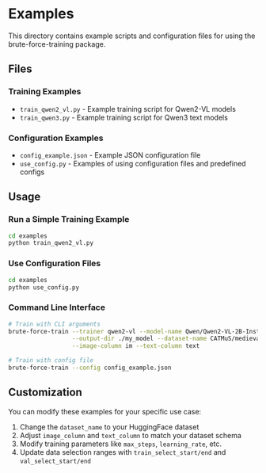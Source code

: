 # Examples

This directory contains example scripts and configuration files for using the brute-force-training package.

## Files

### Training Examples
- `train_qwen2_vl.py` - Example training script for Qwen2-VL models
- `train_qwen3.py` - Example training script for Qwen3 text models

### Configuration Examples
- `config_example.json` - Example JSON configuration file
- `use_config.py` - Examples of using configuration files and predefined configs

## Usage

### Run a Simple Training Example
```bash
cd examples
python train_qwen2_vl.py
```

### Use Configuration Files
```bash
cd examples
python use_config.py
```
    
### Command Line Interface
```bash
# Train with CLI arguments
brute-force-train --trainer qwen2-vl --model-name Qwen/Qwen2-VL-2B-Instruct \
                  --output-dir ./my_model --dataset-name CATMuS/medieval \
                  --image-column im --text-column text

# Train with config file
brute-force-train --config config_example.json
```

## Customization

You can modify these examples for your specific use case:

1. Change the `dataset_name` to your HuggingFace dataset
2. Adjust `image_column` and `text_column` to match your dataset schema
3. Modify training parameters like `max_steps`, `learning_rate`, etc.
4. Update data selection ranges with `train_select_start/end` and `val_select_start/end`
